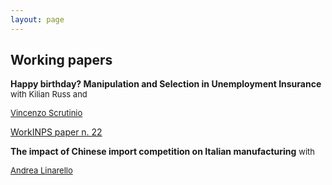 ```yaml
---
layout: page
---
```


## Working papers

**Happy birthday? Manipulation and Selection in Unemployment Insurance**  <font size="-1">with Kilian Russ and <p style="color:blue"> <a href="https://sites.google.com/view/vincenzoscrutinio/home">Vincenzo Scrutinio</a> </font>

[WorkINPS paper n. 22](https://www.inps.it/docallegatiNP/Mig/InpsComunica/WorkInps_Papers/22_gennaio_2019_Happy%20Birthday_citino_russ_scrutinio.pdf)

**The impact of Chinese import competition on Italian manufacturing** <font size="-1">with <p style="color:blue"> <a href="https://sites.google.com/site/andrealinarello/home">Andrea Linarello</a> </font>
 



